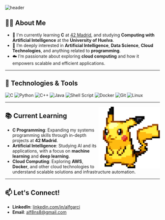 ![header](https://capsule-render.vercel.app/api?type=waving&color=gradient&customColorList=0,50,34,5,70&height=250&section=header&text=Hi%20there,%20I´m%20Alfonso%20García%20👋&fontSize=50)

## 👨‍💻 About Me

- 🌱 I'm currently learning **C** at [42 Madrid](https://www.42madrid.com), and studying **Computing with Artificial Intelligence** at the **University of Huelva**.
- 🧐 I’m deeply interested in **Artificial Intelligence**, **Data Science**, **Cloud Technologies**, and anything related to **programming**.
- ☁️ I’m passionate about exploring **cloud computing** and how it empowers scalable and efficient applications.

---

## 🔧 Technologies & Tools

![C](https://img.shields.io/badge/C-00599C?style=for-the-badge&logo=c&logoColor=white)
![Python](https://img.shields.io/badge/Python-14354C?style=for-the-badge&logo=python&logoColor=white)
![C++](https://img.shields.io/badge/C%2B%2B-00599C?style=for-the-badge&logo=c%2B%2B&logoColor=white)
![Java](https://img.shields.io/badge/java-%23ED8B00.svg?style=for-the-badge&logo=java&logoColor=white)
![Shell Script](https://img.shields.io/badge/shell_script-%23121011.svg?style=for-the-badge&logo=gnu-bash&logoColor=white)
![Docker](https://img.shields.io/badge/-Docker-2496ED?style=for-the-badge&logo=docker&logoColor=white)
![Git](https://img.shields.io/badge/Git-F05032?style=for-the-badge&logo=git&logoColor=white)
![Linux](https://img.shields.io/badge/Linux-FCC624?style=for-the-badge&logo=linux&logoColor=black)

---

<img align="right" width="200" height="200" src="pikachu2.gif">

## 📚 Current Learning

- **C Programming**: Expanding my systems programming skills through in-depth projects at **42 Madrid**.
- **Artificial Intelligence**: Studying AI and its applications, with a focus on **machine learning** and **deep learning**.
- **Cloud Computing**: Exploring **AWS**, **Docker**, and other cloud technologies to understand scalable solutions and infrastructure automation.

---

## 📫 Let's Connect!

- **LinkedIn**: [linkedin.com/in/alfgarci](https://www.linkedin.com/in/alfonso-garcia-penas/)
- **Email**: [alf8ns8@gmail.com](mailto:alf8ns8@gmail.com)
